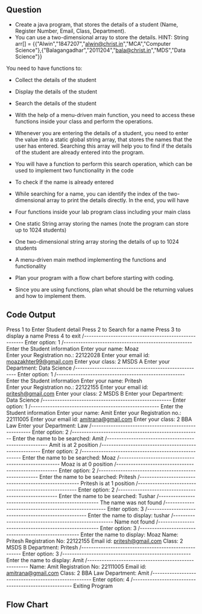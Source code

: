 ## Question

- Create a java program, that stores the details of a student (Name, Register Number, Email, Class, Department).
- You can use a two-dimensional array to store the details.
HINT: String arr[] = {{"Alwin","1847207","alwin@christ.in","MCA","Computer Science"},{"Balagangadhar","2011204","bala@christ.in","MDS","Data Science"}}

You need to have functions to:
- Collect the details of the student
- Display the details of the student
- Search the details of the student
- With the help of a menu-driven main function, you need to access these functions inside your class and perform the operations.

- Whenever you are entering the details of a student, you need to enter the value into a static global string array, that stores the names that the user has entered. Searching this array will help you to find if the details of the student are already entered into the program.

- You will have a function to perform this search operation, which can be used to implement two functionality in the code
- To check if the name is already entered
- While searching for a name, you can identify the index of the two-dimensional array to print the details directly.
In the end, you will have
- Four functions inside your lab program class including your main class
- One static String array storing the names (note the program can store up to 1024 students)
- One two-dimensional string array storing the details of up to 1024 students
- A menu-driven main method implementing the functions and functionality
- Plan your program with a flow chart before starting with coding.
- Since you are using functions, plan what should be the returning values and how to implement them.

## Code Output

Press 1 to Enter Student detail
Press 2 to Search for a name
Press 3 to display a name
Press 4 to exit
/-----------------------------------------------------
Enter option: 1
/-----------------------------------------------------
Enter the Student information
Enter your name:
Moaz         
Enter your Registration no.:
22122028
Enter your email id:
moazakhter99@gmail.com
Enter your class:
2 MSDS A
Enter your Department:
Data Science
/-----------------------------------------------------
Enter option: 1
/-----------------------------------------------------
Enter the Student information
Enter your name:
Pritesh  
Enter your Registration no.:
22122155
Enter your email id:
pritesh@gmail.com
Enter your class:
2 MSDS B
Enter your Department:
Data Science
/-----------------------------------------------------
Enter option: 1
/-----------------------------------------------------
Enter the Student information
Enter your name:
Amit
Enter your Registration no.:
22111005
Enter your email id:
amitrana@gmail.com
Enter your class:
2 BBA Law
Enter your Department:
Law
/-----------------------------------------------------
Enter option: 2
/-----------------------------------------------------
Enter the name to be searched:
Amit
/-----------------------------------------------------
Amit is at 2 position
/-----------------------------------------------------
Enter option: 2
/-----------------------------------------------------
Enter the name to be searched:
Moaz
/-----------------------------------------------------
Moaz is at 0 position
/-----------------------------------------------------
Enter option: 2
/-----------------------------------------------------
Enter the name to be searched:
Pritesh
/-----------------------------------------------------
Pritesh is at 1 position
/-----------------------------------------------------
Enter option: 2
/-----------------------------------------------------
Enter the name to be searched:
Tushar
/-----------------------------------------------------
The name was not found
/-----------------------------------------------------
Enter option: 3
/-----------------------------------------------------
Enter the name to display: tushar
/-----------------------------------------------------
Name not found
/-----------------------------------------------------
Enter option: 3
/-----------------------------------------------------
Enter the name to display: Moaz
Name: Pritesh
Registration No: 22122155
Email id: pritesh@gmail.com
Class: 2 MSDS B
Department: Pritesh
/-----------------------------------------------------
Enter option: 3
/-----------------------------------------------------
Enter the name to display: Amit
/-----------------------------------------------------
Name: Amit
Registration No: 22111005
Email id: amitrana@gmail.com
Class: 2 BBA Law
Department: Amit
/-----------------------------------------------------
Enter option: 4
/-----------------------------------------------------
Exiting Program

## Flow Chart

